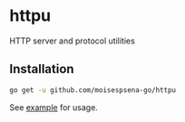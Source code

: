 # httpu
HTTP server and protocol utilities

## Installation

```bash
go get -u github.com/moisespsena-go/httpu
```

See [example](./example) for usage.